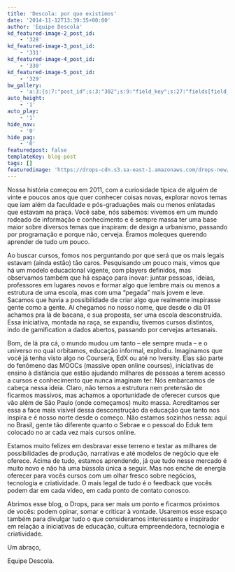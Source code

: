 ```yaml
---
title: 'Descola: por que existimos'
date: '2014-11-12T13:39:35+00:00'
author: 'Equipe Descola'
kd_featured-image-2_post_id:
    - '328'
kd_featured-image-3_post_id:
    - '331'
kd_featured-image-4_post_id:
    - '330'
kd_featured-image-5_post_id:
    - '329'
bw_gallery:
    - 'a:3:{s:7:"post_id";s:3:"302";s:9:"field_key";s:27:"fields[field_53cd164750f27]";s:3:"ids";s:0:"";}'
auto_height:
    - '1'
auto_play:
    - '1'
hide_nav:
    - '0'
hide_pag:
    - '0'
featuredpost: false
templateKey: blog-post
tags: []
featuredimage: 'https://drops-cdn.s3.sa-east-1.amazonaws.com/drops-new/wp-content/uploads/2014/11/12133935/equipe_descola-150x150.jpeg'
---
```

Nossa história começou em 2011, com a curiosidade típica de alguém de vinte e poucos anos que quer conhecer coisas novas, explorar novos temas que iam além da faculdade e pós-graduações mais ou menos enlatadas que estavam na praça. Você sabe, nós sabemos: vivemos em um mundo rodeado de informação e conhecimento e é sempre massa ter uma base maior sobre diversos temas que inspiram: de design a urbanismo, passando por programação e porque não, cerveja. Éramos moleques querendo aprender de tudo um pouco.

<span class="s1">Ao buscar cursos, fomos nos perguntando por que será que os mais legais estavam (ainda estão) tão caros. Pesquisando um pouco mais, vimos que há um modelo educacional vigente, com players definidos, mas observamos também que há espaço para inovar: juntar pessoas, ideias, professores em lugares novos e formar algo que lembre mais ou menos a estrutura de uma escola, mas com uma “pegada” mais jovem e leve. Sacamos que havia a possibilidade de criar algo que realmente inspirasse gente como a gente. Aí chegamos no nosso nome, que desde o dia 01 achamos pra lá de bacana, e sua proposta, ser uma escola desconstruída. Essa iniciativa, montada na raça, se expandiu, tivemos cursos distintos, indo de gamification a dados abertos, passando por cervejas artesanais.</span>

<span class="s1">Bom, de lá pra cá, o mundo mudou um tanto – ele sempre muda – e o universo no qual orbitamos, educação informal, explodiu. Imaginamos que você já tenha visto algo no Coursera, EdX ou até no Iversity. Elas são parte do fenômeno das MOOCs (massive open online courses), iniciativas de ensino à distância que estão ajudando milhares de pessoas a terem acesso a cursos e conhecimento que nunca imaginam ter. Nós embarcamos de cabeça nessa ideia. Claro, não temos a estrutura nem pretensão de ficarmos massivos, mas achamos a oportunidade de oferecer cursos que vão além de São Paulo (onde começamos) muito massa. Acreditamos ser essa a face mais visível dessa desconstrução da educação que tanto nos inspira e é nosso norte desde o começo. Não estamos sozinhos nessa: aqui no Brasil, gente tão diferente quanto o Sebrae e o pessoal do Eduk tem colocado no ar cada vez mais cursos online.</span>

<span class="s1">Estamos muito felizes em desbravar esse terreno e testar as milhares de possibilidades de produção, narrativas e até modelos de negócio que ele oferece. Acima de tudo, estamos aprendendo, já que tudo nesse mercado é muito novo e não há uma bússola única a seguir. Mas nos enche de energia oferecer para vocês cursos com um olhar fresco sobre negócios, tecnologia e criatividade. O mais legal de tudo é o feedback que vocês podem dar em cada vídeo, em cada ponto de contato conosco.</span>

<span class="s1">Abrimos esse blog, o Drops, para ser mais um ponto e ficarmos próximos de vocês: podem opinar, somar e criticar à vontade. Usaremos esse espaço também para divulgar tudo o que consideramos interessante e inspirador em relação a iniciativas de educação, cultura empreendedora, tecnologia e criatividade.</span>

<span class="s1">Um abraço,</span>

<span class="s1">Equipe Descola.</span>